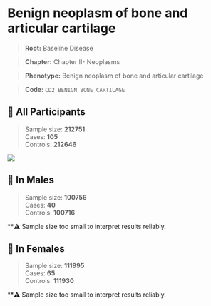 # Benign neoplasm of bone and articular cartilage

> **Root:** Baseline Disease  

> **Chapter:** Chapter II- Neoplasms  

> **Phenotype:** Benign neoplasm of bone and articular cartilage  

> **Code:** `CD2_BENIGN_BONE_CARTILAGE`

## 🧪 All Participants  
> Sample size: **212751**  
> Cases: **105**  
> Controls: **212646**
<img src="/Disease/Figures/ALL/Baseline/CD2_BENIGN_BONE_CARTILAGE.png"/>
<CsvTable src="/Disease/Data/ALL/Baseline/LG_CD2_BENIGN_BONE_CARTILAGE.csv" label="🔍 View full results" />

## 👨 In Males  
> Sample size: **100756**  
> Cases: **40**  
> Controls: **100716**

**⚠️ Sample size too small to interpret results reliably.

## 👩 In Females  
> Sample size: **111995**  
> Cases: **65**  
> Controls: **111930**

**⚠️ Sample size too small to interpret results reliably.
